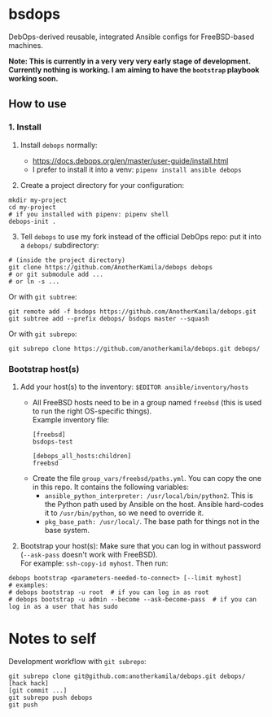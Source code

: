 # bsdops

DebOps-derived reusable, integrated Ansible configs for FreeBSD-based machines.

**Note: This is currently in a very very very early stage of development. Currently nothing is working. I am aiming to have the `bootstrap` playbook working soon.**

## How to use

### 1. Install

1. Install `debops` normally:
   * https://docs.debops.org/en/master/user-guide/install.html
   * I prefer to install it into a venv: `pipenv install ansible debops`

2. Create a project directory for your configuration:
  ```
  mkdir my-project
  cd my-project
  # if you installed with pipenv: pipenv shell
  debops-init .
  ```

3. Tell `debops` to use my fork instead of the official DebOps repo: put it into a `debops/` subdirectory:
  ```
  # (inside the project directory)
  git clone https://github.com/AnotherKamila/debops debops
  # or git submodule add ...
  # or ln -s ...
  ```

   Or with `git subtree`:
  ```
  git remote add -f bsdops https://github.com/AnotherKamila/debops.git
  git subtree add --prefix debops/ bsdops master --squash
  ```

  Or with `git subrepo`:
  ```
  git subrepo clone https://github.com/anotherkamila/debops.git debops/
  ```

### Bootstrap host(s)

1. Add your host(s) to the inventory: `$EDITOR ansible/inventory/hosts`
   * All FreeBSD hosts need to be in a group named `freebsd`  (this is used to run the right OS-specific things).  
      Example inventory file:
      ```
      [freebsd]
      bsdops-test

      [debops_all_hosts:children]
      freebsd
      ```
   * Create the file `group_vars/freebsd/paths.yml`. You can copy the one in this repo. It contains the following variables:
       * `ansible_python_interpreter: /usr/local/bin/python2`. This is the Python path used by Ansible on the host. Ansible hard-codes it to `/usr/bin/python`, so we need to override it.
       * `pkg_base_path: /usr/local/`. The base path for things not in the base system.

2. Bootstrap your host(s):
  Make sure that you can log in without password (`--ask-pass` doesn't work with FreeBSD).  
  For example: `ssh-copy-id myhost`.
  Then run:
  ```
  debops bootstrap <parameters-needed-to-connect> [--limit myhost]
  # examples:
  # debops bootstrap -u root  # if you can log in as root
  # debops bootstrap -u admin --become --ask-become-pass  # if you can log in as a user that has sudo
  ```

# Notes to self

Development workflow with `git subrepo`:

```
git subrepo clone git@github.com:anotherkamila/debops.git debops/
[hack hack]
[git commit ...]
git subrepo push debops
git push

```
